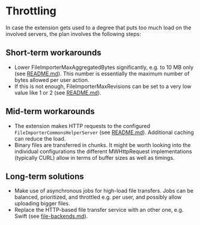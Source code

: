 # Throttling

In case the extension gets used to a degree that puts too much load on the involved servers, the
plan involves the following steps:

## Short-term workarounds

- Lower FileImporterMaxAggregatedBytes significantly, e.g. to 10 MB only (see
  [README.md](../README.md)). This number is essentially the maximum number of bytes allowed per
  user action.
- If this is not enough, FileImporterMaxRevisions can be set to a very low value like 1 or 2 (see
  [README.md](../README.md)).

## Mid-term workarounds

- The extension makes HTTP requests to the configured `FileImporterCommonsHelperServer` (see
  [README.md](../README.md#Configuration)). Additional caching can reduce the load.
- Binary files are transferred in chunks. It might be worth looking into the individual
  configurations the different MWHttpRequest implementations (typically CURL) allow in terms of
  buffer sizes as well as timings.

## Long-term solutions

- Make use of asynchronous jobs for high-load file transfers. Jobs can be balanced, prioritized, and
  throttled e.g. per user, and possibly allow uploading bigger files.
- Replace the HTTP-based file transfer service with an other one, e.g. Swift (see
  [file-backends.md](file-backends.md)).
